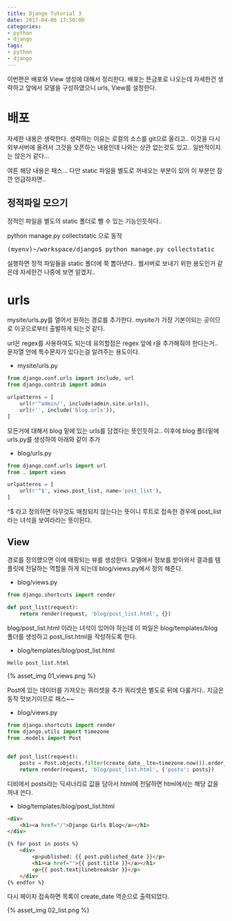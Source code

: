 ```yaml
---
title: Django Tutorial 3
date: 2017-04-06 17:50:00
categories:
- python
- django
tags:
- python
- django
---
```


이번편은 배포와 View 생성에 대해서 정리한다.
배포는 뜬금포로 나오는데 자세한건 생략하고 앞에서 모델을 구성하였으니 urls, View를 설정한다.


# 배포

자세한 내용은 생략한다.
생략하는 이유는 로컬의 소스를 git으로 올리고.. 이것을 다시 외부서버에 올려서 그것을 오픈하는 내용인데
나와는 상관 없는것도 있고.. 일반적이지는 않은거 같다...

여튼 해당 내용은 패스...
다만 static 파일을 별도로 꺼내오는 부분이 있어 이 부분만 잠깐 언급하자면..

## 정적파일 모으기

정적인 파일을 별도의 static 폴더로 뺄 수 있는 기능인듯하다..

python manage.py collectstatic 으로 동작

<pre>
(myenv)~/workspace/django$ python manage.py collectstatic
</pre>

실행하면 정적 파일들을 static 폴더에 쭉 뽑아낸다..
웹서버로 보내기 위한 용도인거 같은데 자세한건 나중에 보면 알겠지..


# urls

mysite/urls.py를 열어서 원하는 경로를 추가한다.
mysite가 가장 기본이되는 곳이므로 이곳으로부터 출발하게 되는것 같다.

url은 regex를 사용하여도 되는데 유의할점은 regex 앞에 r을 추가해줘야 한다는거..
문자열 안에 특수문자가 있다는걸 알려주는 용도이다.

* mysite/urls.py

```python
from django.conf.urls import include, url
from django.contrib import admin

urlpatterns = [
    url(r'^admin/', include(admin.site.urls)),
	url(r'', include('blog.urls')),
]
```

모든거에 대해서 blog 밑에 있는 urls를 담겠다는 뜻인듯하고..
이후에 blog 폴더밑에 urls.py를 생성하여 아래와 같이 추가

* blog/urls.py

```python
from django.conf.urls import url
from . import views

urlpatterns = [
	url(r'^$', views.post_list, name='post_list'),
]
```

^$ 라고 정의하면 아무것도 매칭되지 않는다는 뜻이니 루트로 접속한 경우에 post_list 라는 녀석을 보여라라는 뜻이된다.


## View

경로를 정의했으면 이에 매핑되는 뷰를 생성한다.
모델에서 정보를 받아와서 결과를 템플릿에 전달하는 역할을 하게 되는데 blog/views.py에서 정의 해준다.

* blog/views.py

```python
from django.shortcuts import render

def post_list(request):
	return render(request, 'blog/post_list.html', {})
```

blog/post_list.html 이라는 녀석이 있어야 하는데 이 파일은 blog/templates/blog 폴더를 생성하고 post_list.html을 작성하도록 한다.

* blog/templates/blog/post_list.html

```html
Hello post_list.html
```

{% asset_img 01_views.png %}

Post에 있는 데이터를 가져오는 쿼리셋을 추가
쿼리셋은 별도로 뒤에 다룰거다.. 지금은 동작 맛보기이므로 패스~~

* blog/views.py

```python
from django.shortcuts import render
from django.utils import timezone
from .models import Post


def post_list(request):
	posts = Post.objects.filter(create_date__lte=timezone.now()).order_by('-create_date')
	return render(request, 'blog/post_list.html', {'posts': posts})
```

디비에서 posts라는 딕셔너리로 값을 담아서 html에 전달하면 html에서는 해당 값을 꺼내 쓴다.

* blog/templates/blog/post_list.html

```html
<div>
    <h1><a href="/">Django Girls Blog</a></h1>
</div>

{% for post in posts %}
    <div>
        <p>published: {{ post.published_date }}</p>
        <h1><a href="">{{ post.title }}</a></h1>
        <p>{{ post.text|linebreaksbr }}</p>
    </div>
{% endfor %}
```

다시 페이지 접속하면 목록이 create_date 역순으로 출력되었다.

{% asset_img 02_list.png %}
